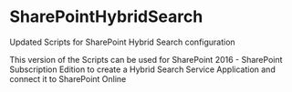 # SharePointHybridSearch
Updated Scripts for SharePoint Hybrid Search configuration

This version of the Scripts can be used for SharePoint 2016 - SharePoint Subscription Edition 
to create a Hybrid Search Service Application and connect it to SharePoint Online
